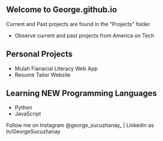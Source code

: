 ## Welcome to George.github.io
Current and Past projects are found in the "Projects" folder
- Observe current and past projects from America on Tech

## Personal Projects
- Mulah Fianacial Literacy Web App
- Resume Tailor Website

## Learning NEW Programming Languages
- Python
- JavaScript

<p>Follow me on Instagram @george_sucuzhanay_  |  Linkedin as ln/GeorgeSucuzhanay </p>
